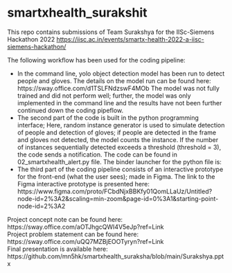 # smartxhealth_surakshit
This repo contains submissions of Team Surakshya for the IISc-Siemens Hackathon 2022 https://iisc.ac.in/events/smartx-health-2022-a-iisc-siemens-hackathon/ 

The following workflow has been used for the coding pipeline:
<ul>
  <li>In the command line, yolo object detection model has been run to detect people and gloves. The details on the model run can be found here: https://sway.office.com/d1TSLFNdzswF4MOb The model was not fully trained and did not perform well; further, the model was only implemented in the command line and the results have not been further continued down the coding pipeflow.</li>
  <li>The second part of the code is built in the python programming interface; Here, random instance generator is used to simulate detection of people and detection of gloves; if people are detected in the frame and gloves not detected, the model counts the instance. If the number of instances sequentially detected exceeds a threshold (threshold = 3), the code sends a notification. The code can be found in 02_smartxhealth_alert.py file. The binder launcher for the python file is: 
  </li>
  <li>The third part of the coding pipeline consists of an interactive prototype for the front-end (what the user sees); made in Figma. The link to the Figma interactive prototype is presented here: https://www.figma.com/proto/FCbdNjxBBKfy01QomLLaUz/Untitled?node-id=2%3A2&scaling=min-zoom&page-id=0%3A1&starting-point-node-id=2%3A2
  </li>
  </ul>
  Project concept note can be found here: https://sway.office.com/aOTJhgcQWI4V5eJp?ref=Link <br>
  Project problem statement can be found here: https://sway.office.com/uQQ7MZBjEOOTyryn?ref=Link <br>
  Final presentation is available here: https://github.com/mn5hk/smartxhealth_suraksha/blob/main/Surakshya.pptx <br>



